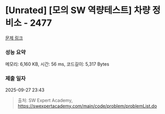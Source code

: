 # [Unrated] [모의 SW 역량테스트] 차량 정비소 - 2477 

[문제 링크](https://swexpertacademy.com/main/code/problem/problemDetail.do?contestProbId=AV6c6bgaIuoDFAXy) 

### 성능 요약

메모리: 6,160 KB, 시간: 56 ms, 코드길이: 5,317 Bytes

### 제출 일자

2025-09-27 23:43



> 출처: SW Expert Academy, https://swexpertacademy.com/main/code/problem/problemList.do